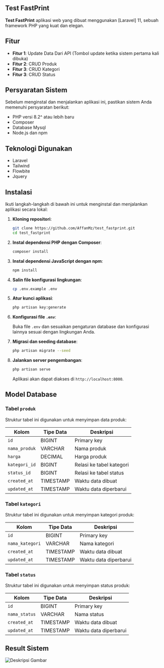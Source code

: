 ## Test FastPrint

**Test FastPrint** aplikasi web yang dibuat menggunakan [Laravel] 11, sebuah framework PHP yang kuat dan elegan.

## Fitur

- **Fitur 1**: Update Data Dari API (Tombol update ketika sistem pertama kali dibuka)
- **Fitur 2**: CRUD Produk
- **Fitur 3**: CRUD Kategori
- **Fitur 3**: CRUD Status

## Persyaratan Sistem

Sebelum menginstal dan menjalankan aplikasi ini, pastikan sistem Anda memenuhi persyaratan berikut:

- PHP versi 8.2^ atau lebih baru
- Composer
- Database Mysql
- Node.js dan npm

## Teknologi Digunakan

- Laravel
- Tailwind
- Flowbite
- Jquery

## Instalasi

Ikuti langkah-langkah di bawah ini untuk menginstal dan menjalankan aplikasi secara lokal:

1. **Kloning repositori**:

   ```bash
   git clone https://github.com/AffanMz/test_fastprint.git
   cd test_fastprint
   ```

2. **Instal dependensi PHP dengan Composer**:

   ```bash
   composer install
   ```

3. **Instal dependensi JavaScript dengan npm**:

   ```bash
   npm install
   ```

4. **Salin file konfigurasi lingkungan**:

   ```bash
   cp .env.example .env
   ```

5. **Atur kunci aplikasi**:

   ```bash
   php artisan key:generate
   ```

6. **Konfigurasi file `.env`**:

   Buka file `.env` dan sesuaikan pengaturan database dan konfigurasi lainnya sesuai dengan lingkungan Anda.

7. **Migrasi dan seeding database**:

   ```bash
   php artisan migrate --seed
   ```

8. **Jalankan server pengembangan**:

   ```bash
   php artisan serve
   ```

   Aplikasi akan dapat diakses di `http://localhost:8000`.


## Model Database

### Tabel `produk`
Struktur tabel ini digunakan untuk menyimpan data produk:

| Kolom        | Tipe Data     | Deskripsi                 |
|--------------|---------------|---------------------------|
| `id`         | BIGINT        | Primary key               |
| `nama_produk`| VARCHAR       | Nama produk               |
| `harga`      | DECIMAL       | Harga produk              |
| `kategori_id`| BIGINT        | Relasi ke tabel kategori  |
| `status_id`  | BIGINT        | Relasi ke tabel status    |
| `created_at` | TIMESTAMP     | Waktu data dibuat         |
| `updated_at` | TIMESTAMP     | Waktu data diperbarui     |

### Tabel `kategori`
Struktur tabel ini digunakan untuk menyimpan kategori produk:

| Kolom        | Tipe Data     | Deskripsi                 |
|--------------|---------------|---------------------------|
| `id`         | BIGINT        | Primary key               |
| `nama_kategori`| VARCHAR     | Nama kategori             |
| `created_at` | TIMESTAMP     | Waktu data dibuat         |
| `updated_at` | TIMESTAMP     | Waktu data diperbarui     |

### Tabel `status`
Struktur tabel ini digunakan untuk menyimpan status produk:

| Kolom        | Tipe Data     | Deskripsi                 |
|--------------|---------------|---------------------------|
| `id`         | BIGINT        | Primary key               |
| `nama_status`| VARCHAR       | Nama status               |
| `created_at` | TIMESTAMP     | Waktu data dibuat         |
| `updated_at` | TIMESTAMP     | Waktu data diperbarui     |

## Result Sistem
![Deskripsi Gambar](https://drive.google.com/uc?id=1rRKPoBIAlBRxFyigTE60IJWSyyZ4COil "Tooltip Opsional")

